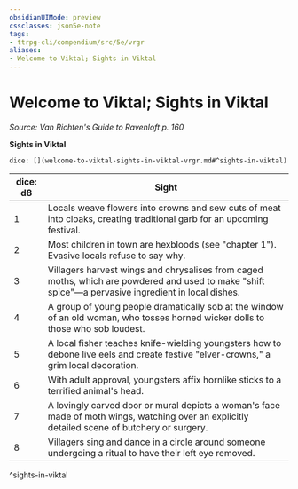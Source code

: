 ```yaml
---
obsidianUIMode: preview
cssclasses: json5e-note
tags:
- ttrpg-cli/compendium/src/5e/vrgr
aliases:
- Welcome to Viktal; Sights in Viktal
---
```

# Welcome to Viktal; Sights in Viktal
*Source: Van Richten's Guide to Ravenloft p. 160* 

**Sights in Viktal**

`dice: [](welcome-to-viktal-sights-in-viktal-vrgr.md#^sights-in-viktal)`

| dice: d8 | Sight |
|----------|-------|
| 1 | Locals weave flowers into crowns and sew cuts of meat into cloaks, creating traditional garb for an upcoming festival. |
| 2 | Most children in town are hexbloods (see "chapter 1"). Evasive locals refuse to say why. |
| 3 | Villagers harvest wings and chrysalises from caged moths, which are powdered and used to make "shift spice"—a pervasive ingredient in local dishes. |
| 4 | A group of young people dramatically sob at the window of an old woman, who tosses horned wicker dolls to those who sob loudest. |
| 5 | A local fisher teaches knife-wielding youngsters how to debone live eels and create festive "elver-crowns," a grim local decoration. |
| 6 | With adult approval, youngsters affix hornlike sticks to a terrified animal's head. |
| 7 | A lovingly carved door or mural depicts a woman's face made of moth wings, watching over an explicitly detailed scene of butchery or surgery. |
| 8 | Villagers sing and dance in a circle around someone undergoing a ritual to have their left eye removed. |
^sights-in-viktal